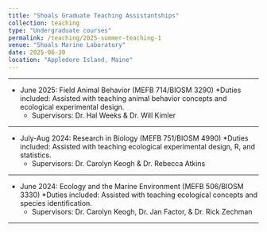 ```yaml
---
title: "Shoals Graduate Teaching Assistantships"
collection: teaching
type: "Undergraduate courses"
permalink: /teaching/2025-summer-teaching-1
venue: "Shoals Marine Laboratory"
date: 2025-06-30
location: "Appledore Island, Maine"
---
```


---
* June 2025: Field Animal Behavior (MEFB 714/BIOSM 3290)
  *Duties included: Assisted with teaching animal behavior concepts and ecological experimental design. 
  * Supervisors: Dr. Hal Weeks & Dr. Will Kimler
  
---  
* July-Aug 2024: Research in Biology (MEFB 751/BIOSM 4990)
  *Duties included: Assisted with teaching ecological experimental design, R, and statistics. 
  * Supervisors: Dr. Carolyn Keogh & Dr. Rebecca Atkins

---  
* June 2024: Ecology and the Marine Environment (MEFB 506/BIOSM 3330)
  *Duties included: Assisted with teaching ecological concepts and species identification. 
  * Supervisors: Dr. Carolyn Keogh, Dr. Jan Factor, & Dr. Rick Zechman  
---  
  